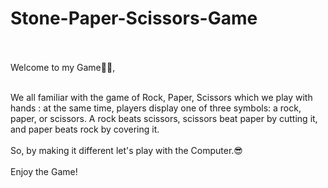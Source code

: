 # Stone-Paper-Scissors-Game

<br>
<br>
Welcome to my Game🙋‍♀️,
<br>
<br>

We all familiar with the game of Rock, Paper, Scissors which we play with hands : at the same time, players display one of three symbols: a rock, paper, or scissors. A rock beats scissors, scissors beat paper by cutting it, and paper beats rock by covering it.
<br>
<br>
So, by making it different let's play with the Computer.😎
<br>
<br>
Enjoy the Game!
